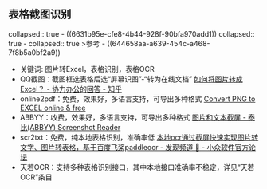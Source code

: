 ## 表格截图识别
collapsed:: true
	- ((6631b95e-cfe8-4b44-928f-90bfa970add1))
	  collapsed:: true
		- collapsed:: true
		  >参考
			- ((644658aa-a639-454c-a468-7f8b5a0bf2a9))
- 关键词: 图片转Excel，表格识别，表格OCR
- QQ截图：截图框选表格后选“屏幕识图”-“转为在线文档” [如何将图片转成Excel？ - 协力办公的回答 - 知乎](https://www.zhihu.com/question/61789405/answer/2585624681)
- online2pdf：免费，效果好，多语言支持，可导出多种格式 [Convert PNG to EXCEL online & free](https://online2pdf.com/convert-png-to-excel)
- ABBYY：收费，效果好，多语言支持，可导出多种格式 [图片和文本截屏 - 泰比(ABBYY) Screenshot Reader](https://www.abbyy.cn/screenshot-reader/)
- scr2txt：免费，纯本地表格识别，准确率低 [本地ocr通过截屏快速实现图片转文字、图片转表格，基于百度飞桨paddleocr - 发现频道 🔎 - 小众软件官方论坛](https://meta.appinn.net/t/topic/26395)
- 天若OCR：支持多种表格识别接口，其中本地接口准确率不稳定，详见“天若OCR”条目